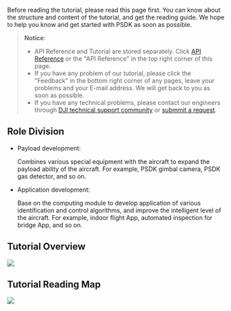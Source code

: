 Before reading the tutorial, please read this page first. You can know about the structure and content of the tutorial, and get the reading guide. We hope to help you know and get started with PSDK as soon as possible.

> **Notice**:
> * API Reference and Tutorial are stored separately. Click [API Reference](https://developer.dji.com/doc/payload-sdk-api-reference/en/) or the "API Reference" in the top right corner of this page.
> * If you have any problem of our tutorial, please click the "Feedback" in the bottom right corner of any pages, leave your problems and your E-mail address. We will get back to you as soon as possible.
> * If you have any technical problems, please contact our engineers through [DJI technical support community](https://sdk-forum.dji.net/hc/en-us) or [submmit a request](https://sdk-forum.dji.net/hc/zh-cn/requests/new). 

## Role Division
* Payload development:
  
  Combines various special equipment with the aircraft to expand the payload ability of the aircraft. For example, PSDK gimbal camera, PSDK gas detector, and so on.

* Application development:

  Base on the computing module to develop application of various identification and control algorithms, and improve the intelligent level of the aircraft. For example, indoor flight App, automated inspection for bridge App, and so on. 


## Tutorial Overview
![](https://terra-1-g.djicdn.com/71a7d383e71a4fb8887a310eb746b47f/psdk/V3.3/read-map-en.png)


## Tutorial Reading Map
![](https://terra-1-g.djicdn.com/71a7d383e71a4fb8887a310eb746b47f/psdk/V3.3/tutorial-read-path-%20en.png)



